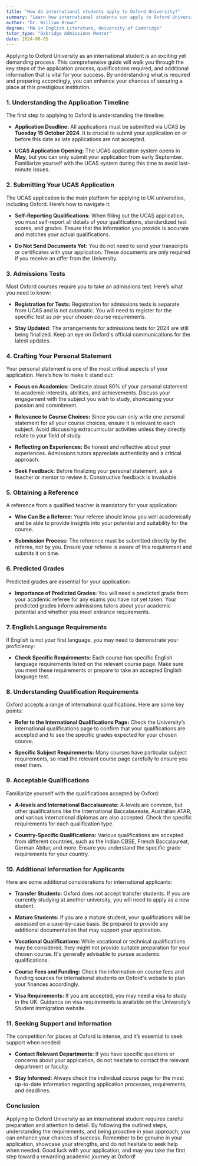 ```yaml
---
title: "How do international students apply to Oxford University?"
summary: "Learn how international students can apply to Oxford University with key steps, requirements, and tips to enhance your chances of acceptance."
author: "Dr. William Brown"
degree: "MA in English Literature, University of Cambridge"
tutor_type: "Oxbridge Admissions Mentor"
date: 2024-08-05
---
```


Applying to Oxford University as an international student is an exciting yet demanding process. This comprehensive guide will walk you through the key steps of the application process, qualifications required, and additional information that is vital for your success. By understanding what is required and preparing accordingly, you can enhance your chances of securing a place at this prestigious institution.

### 1. Understanding the Application Timeline

The first step to applying to Oxford is understanding the timeline:

- **Application Deadline:** All applications must be submitted via UCAS by **Tuesday 15 October 2024**. It is crucial to submit your application on or before this date as late applications are not accepted.
  
- **UCAS Application Opening:** The UCAS application system opens in **May**, but you can only submit your application from early September. Familiarize yourself with the UCAS system during this time to avoid last-minute issues.

### 2. Submitting Your UCAS Application

The UCAS application is the main platform for applying to UK universities, including Oxford. Here’s how to navigate it:

- **Self-Reporting Qualifications:** When filling out the UCAS application, you must self-report all details of your qualifications, standardized test scores, and grades. Ensure that the information you provide is accurate and matches your actual qualifications.

- **Do Not Send Documents Yet:** You do not need to send your transcripts or certificates with your application. These documents are only required if you receive an offer from the University.

### 3. Admissions Tests

Most Oxford courses require you to take an admissions test. Here’s what you need to know:

- **Registration for Tests:** Registration for admissions tests is separate from UCAS and is not automatic. You will need to register for the specific test as per your chosen course requirements.

- **Stay Updated:** The arrangements for admissions tests for 2024 are still being finalized. Keep an eye on Oxford's official communications for the latest updates.

### 4. Crafting Your Personal Statement

Your personal statement is one of the most critical aspects of your application. Here’s how to make it stand out:

- **Focus on Academics:** Dedicate about 80% of your personal statement to academic interests, abilities, and achievements. Discuss your engagement with the subject you wish to study, showcasing your passion and commitment.

- **Relevance to Course Choices:** Since you can only write one personal statement for all your course choices, ensure it is relevant to each subject. Avoid discussing extracurricular activities unless they directly relate to your field of study.

- **Reflecting on Experiences:** Be honest and reflective about your experiences. Admissions tutors appreciate authenticity and a critical approach.

- **Seek Feedback:** Before finalizing your personal statement, ask a teacher or mentor to review it. Constructive feedback is invaluable.

### 5. Obtaining a Reference

A reference from a qualified teacher is mandatory for your application:

- **Who Can Be a Referee:** Your referee should know you well academically and be able to provide insights into your potential and suitability for the course.

- **Submission Process:** The reference must be submitted directly by the referee, not by you. Ensure your referee is aware of this requirement and submits it on time.

### 6. Predicted Grades

Predicted grades are essential for your application:

- **Importance of Predicted Grades:** You will need a predicted grade from your academic referee for any exams you have not yet taken. Your predicted grades inform admissions tutors about your academic potential and whether you meet entrance requirements.

### 7. English Language Requirements

If English is not your first language, you may need to demonstrate your proficiency:

- **Check Specific Requirements:** Each course has specific English language requirements listed on the relevant course page. Make sure you meet these requirements or prepare to take an accepted English language test.

### 8. Understanding Qualification Requirements

Oxford accepts a range of international qualifications. Here are some key points:

- **Refer to the International Qualifications Page:** Check the University’s international qualifications page to confirm that your qualifications are accepted and to see the specific grades expected for your chosen course.

- **Specific Subject Requirements:** Many courses have particular subject requirements, so read the relevant course page carefully to ensure you meet them.

### 9. Acceptable Qualifications

Familiarize yourself with the qualifications accepted by Oxford:

- **A-levels and International Baccalaureate:** A-levels are common, but other qualifications like the International Baccalaureate, Australian ATAR, and various international diplomas are also accepted. Check the specific requirements for each qualification type.

- **Country-Specific Qualifications:** Various qualifications are accepted from different countries, such as the Indian CBSE, French Baccalauréat, German Abitur, and more. Ensure you understand the specific grade requirements for your country.

### 10. Additional Information for Applicants

Here are some additional considerations for international applicants:

- **Transfer Students:** Oxford does not accept transfer students. If you are currently studying at another university, you will need to apply as a new student.

- **Mature Students:** If you are a mature student, your qualifications will be assessed on a case-by-case basis. Be prepared to provide any additional documentation that may support your application.

- **Vocational Qualifications:** While vocational or technical qualifications may be considered, they might not provide suitable preparation for your chosen course. It's generally advisable to pursue academic qualifications.

- **Course Fees and Funding:** Check the information on course fees and funding sources for international students on Oxford's website to plan your finances accordingly.

- **Visa Requirements:** If you are accepted, you may need a visa to study in the UK. Guidance on visa requirements is available on the University’s Student Immigration website.

### 11. Seeking Support and Information

The competition for places at Oxford is intense, and it’s essential to seek support when needed:

- **Contact Relevant Departments:** If you have specific questions or concerns about your application, do not hesitate to contact the relevant department or faculty.

- **Stay Informed:** Always check the individual course page for the most up-to-date information regarding application processes, requirements, and deadlines.

### Conclusion

Applying to Oxford University as an international student requires careful preparation and attention to detail. By following the outlined steps, understanding the requirements, and being proactive in your approach, you can enhance your chances of success. Remember to be genuine in your application, showcase your strengths, and do not hesitate to seek help when needed. Good luck with your application, and may you take the first step toward a rewarding academic journey at Oxford!
    